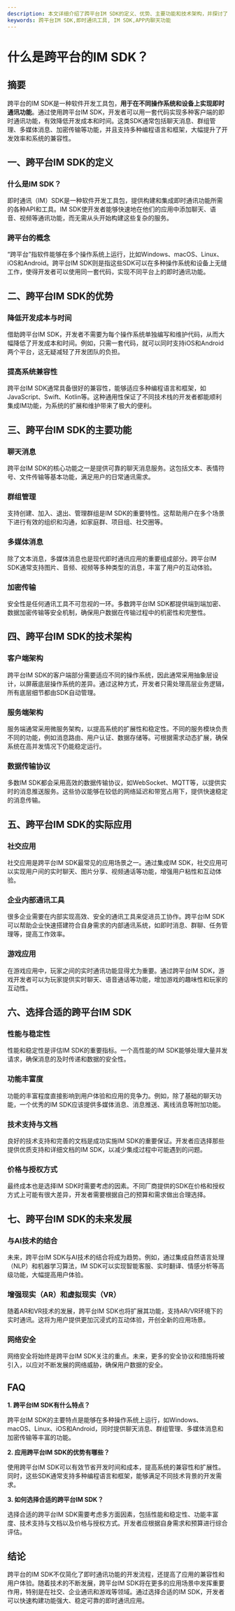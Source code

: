 ```yaml
---
description: 本文详细介绍了跨平台IM SDK的定义、优势、主要功能和技术架构，并探讨了其在实际应用中的重要性。
keywords: 跨平台IM SDK,即时通讯工具, IM SDK,APP内聊天功能
---
```

# 什么是跨平台的IM SDK？

## 摘要

跨平台的IM SDK是一种软件开发工具包，**用于在不同操作系统和设备上实现即时通讯功能**。通过使用跨平台IM SDK，开发者可以用一套代码实现多种客户端的即时通讯功能，有效降低开发成本和时间。这类SDK通常包括聊天消息、群组管理、多媒体消息、加密传输等功能，并且支持多种编程语言和框架，大幅提升了开发效率和系统的兼容性。

## 一、跨平台IM SDK的定义

### 什么是IM SDK？

即时通讯（IM）SDK是一种软件开发工具包，提供构建和集成即时通讯功能所需的各种API和工具。IM SDK使开发者能够快速地在他们的应用中添加聊天、语音、视频等通讯功能，而无需从头开始构建这些复杂的服务。

### 跨平台的概念

“跨平台”指软件能够在多个操作系统上运行，比如Windows、macOS、Linux、iOS和Android。跨平台IM SDK则是指这些SDK可以在多种操作系统和设备上无缝工作，使得开发者可以使用同一套代码，实现不同平台上的即时通讯功能。

## 二、跨平台IM SDK的优势

### 降低开发成本与时间

借助跨平台IM SDK，开发者不需要为每个操作系统单独编写和维护代码，从而大幅降低了开发成本和时间。例如，只需一套代码，就可以同时支持iOS和Android两个平台，这无疑减轻了开发团队的负担。

### 提高系统兼容性

跨平台IM SDK通常具备很好的兼容性，能够适应多种编程语言和框架，如JavaScript、Swift、Kotlin等。这种通用性保证了不同技术栈的开发者都能顺利集成IM功能，为系统的扩展和维护带来了极大的便利。

## 三、跨平台IM SDK的主要功能

### 聊天消息

跨平台IM SDK的核心功能之一是提供可靠的聊天消息服务。这包括文本、表情符号、文件传输等基本功能，满足用户的日常通讯需求。

### 群组管理

支持创建、加入、退出、管理群组是IM SDK的重要特性。这帮助用户在多个场景下进行有效的组织和沟通，如家庭群、项目组、社交圈等。

### 多媒体消息

除了文本消息，多媒体消息也是现代即时通讯应用的重要组成部分。跨平台IM SDK通常支持图片、音频、视频等多种类型的消息，丰富了用户的互动体验。

### 加密传输

安全性是任何通讯工具不可忽视的一环。多数跨平台IM SDK都提供端到端加密、数据加密传输等安全机制，确保用户数据在传输过程中的机密性和完整性。

## 四、跨平台IM SDK的技术架构

### 客户端架构

跨平台IM SDK的客户端部分需要适应不同的操作系统，因此通常采用抽象层设计，以屏蔽底层操作系统的差异。通过这种方式，开发者只需处理高层业务逻辑，所有底层细节都由SDK自动管理。

### 服务端架构

服务端通常采用微服务架构，以提高系统的扩展性和稳定性。不同的服务模块负责不同的功能，例如消息路由、用户认证、数据存储等。可根据需求动态扩展，确保系统在高并发情况下仍能稳定运行。

### 数据传输协议

多数IM SDK都会采用高效的数据传输协议，如WebSocket、MQTT等，以提供实时的消息推送服务。这些协议能够在较低的网络延迟和带宽占用下，提供快速稳定的消息传输。

## 五、跨平台IM SDK的实际应用

### 社交应用

社交应用是跨平台IM SDK最常见的应用场景之一。通过集成IM SDK，社交应用可以实现用户间的实时聊天、图片分享、视频通话等功能，增强用户粘性和互动体验。

### 企业内部通讯工具

很多企业需要在内部实现高效、安全的通讯工具来促进员工协作。跨平台IM SDK可以帮助企业快速搭建符合自身需求的内部通讯系统，如即时消息、群聊、任务管理等，提高工作效率。

### 游戏应用

在游戏应用中，玩家之间的实时通讯功能显得尤为重要。通过跨平台IM SDK，游戏开发者可以为玩家提供实时聊天、语音通话等功能，增加游戏的趣味性和玩家的互动性。

## 六、选择合适的跨平台IM SDK

### 性能与稳定性

性能和稳定性是评估IM SDK的重要指标。一个高性能的IM SDK能够处理大量并发请求，确保消息的及时传递和数据的安全性。

### 功能丰富度

功能的丰富程度直接影响到用户体验和应用的竞争力。例如，除了基础的聊天功能，一个优秀的IM SDK应该提供多媒体消息、消息推送、离线消息等附加功能。

### 技术支持与文档

良好的技术支持和完善的文档是成功实施IM SDK的重要保证。开发者应选择那些提供优质支持和详细文档的IM SDK，以减少集成过程中可能遇到的问题。

### 价格与授权方式

最终成本也是选择IM SDK时需要考虑的因素。不同厂商提供的SDK在价格和授权方式上可能有很大差异，开发者需要根据自己的预算和需求做出合理选择。

## 七、跨平台IM SDK的未来发展

### 与AI技术的结合

未来，跨平台IM SDK与AI技术的结合将成为趋势。例如，通过集成自然语言处理（NLP）和机器学习算法，IM SDK可以实现智能客服、实时翻译、情感分析等高级功能，大幅提高用户体验。

### 增强现实（AR）和虚拟现实（VR）

随着AR和VR技术的发展，跨平台IM SDK也将扩展其功能，支持AR/VR环境下的实时通讯。这将为用户提供更加沉浸式的互动体验，开创全新的应用场景。

### 网络安全

网络安全将始终是跨平台IM SDK关注的重点。未来，更多的安全协议和措施将被引入，以应对不断发展的网络威胁，确保用户数据的安全。

## FAQ

**1. 跨平台IM SDK有什么特点？**

跨平台IM SDK的主要特点是能够在多种操作系统上运行，如Windows、macOS、Linux、iOS和Android，同时提供聊天消息、群组管理、多媒体消息和加密传输等丰富的功能。

**2. 应用跨平台IM SDK的优势有哪些？**

使用跨平台IM SDK可以有效节省开发时间和成本，提高系统的兼容性和扩展性。同时，这些SDK通常支持多种编程语言和框架，能够满足不同技术背景的开发需求。

**3. 如何选择合适的跨平台IM SDK？**

选择合适的跨平台IM SDK需要考虑多方面因素，包括性能和稳定性、功能丰富度、技术支持与文档以及价格与授权方式。开发者应根据自身需求和预算进行综合评估。

## 结论

跨平台的IM SDK不仅简化了即时通讯功能的开发流程，还提高了应用的兼容性和用户体验。随着技术的不断发展，跨平台IM SDK将在更多的应用场景中发挥重要作用，特别是在社交、企业通讯和游戏等领域。通过选择合适的IM SDK，开发者可以快速构建功能强大、稳定可靠的即时通讯应用。